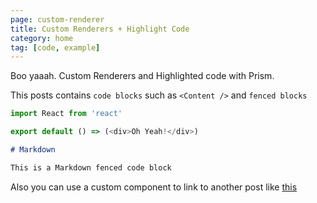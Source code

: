 ```yaml
---
page: custom-renderer
title: Custom Renderers + Highlight Code
category: home
tag: [code, example]
---
```


Boo yaaah. Custom Renderers and Highlighted code with Prism.

This posts contains `code blocks` such as `<Content />` and `fenced blocks`

```js
import React from 'react'

export default () => (<div>Oh Yeah!</div>)

```

```md
# Markdown 

This is a Markdown fenced code block

```

Also you can use a custom component to link to another post like <a href="/post/second-post.html">this</a>